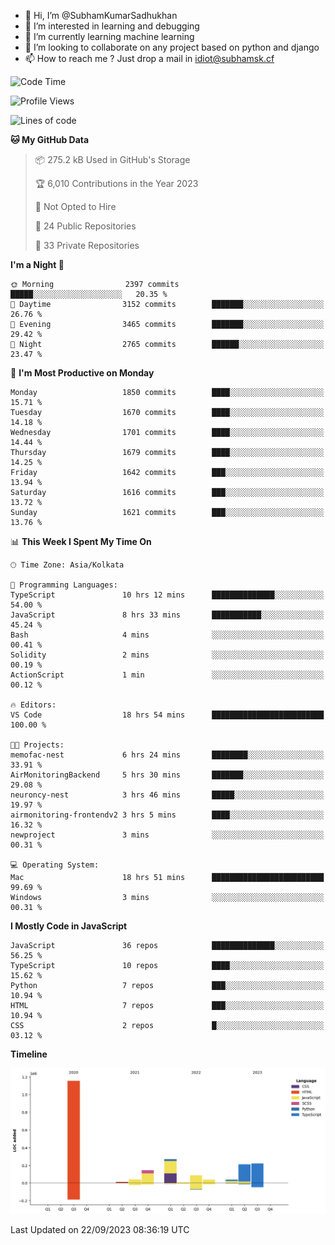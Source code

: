 - 👋 Hi, I’m @SubhamKumarSadhukhan
- 👀 I’m interested in learning and debugging
- 🌱 I’m currently learning machine learning
- 💞️ I’m looking to collaborate on any project based on python and django
- 📫 How to reach me ?
      Just drop a mail in idiot@subhamsk.cf

<!---
SubhamKumarSadhukhan/SubhamKumarSadhukhan is a ✨ special ✨ repository because its `README.md` (this file) appears on your GitHub profile.
You can click the Preview link to take a look at your changes.
--->


<!--START_SECTION:waka-->
![Code Time](http://img.shields.io/badge/Code%20Time-1%2C577%20hrs%2059%20mins-blue)

![Profile Views](http://img.shields.io/badge/Profile%20Views-11-blue)

![Lines of code](https://img.shields.io/badge/From%20Hello%20World%20I%27ve%20Written-2.2%20million%20lines%20of%20code-blue)

**🐱 My GitHub Data** 

> 📦 275.2 kB Used in GitHub's Storage 
 > 
> 🏆 6,010 Contributions in the Year 2023
 > 
> 🚫 Not Opted to Hire
 > 
> 📜 24 Public Repositories 
 > 
> 🔑 33 Private Repositories 
 > 
**I'm a Night 🦉** 

```text
🌞 Morning                2397 commits        █████░░░░░░░░░░░░░░░░░░░░   20.35 % 
🌆 Daytime                3152 commits        ███████░░░░░░░░░░░░░░░░░░   26.76 % 
🌃 Evening                3465 commits        ███████░░░░░░░░░░░░░░░░░░   29.42 % 
🌙 Night                  2765 commits        ██████░░░░░░░░░░░░░░░░░░░   23.47 % 
```
📅 **I'm Most Productive on Monday** 

```text
Monday                   1850 commits        ████░░░░░░░░░░░░░░░░░░░░░   15.71 % 
Tuesday                  1670 commits        ████░░░░░░░░░░░░░░░░░░░░░   14.18 % 
Wednesday                1701 commits        ████░░░░░░░░░░░░░░░░░░░░░   14.44 % 
Thursday                 1679 commits        ████░░░░░░░░░░░░░░░░░░░░░   14.25 % 
Friday                   1642 commits        ███░░░░░░░░░░░░░░░░░░░░░░   13.94 % 
Saturday                 1616 commits        ███░░░░░░░░░░░░░░░░░░░░░░   13.72 % 
Sunday                   1621 commits        ███░░░░░░░░░░░░░░░░░░░░░░   13.76 % 
```


📊 **This Week I Spent My Time On** 

```text
🕑︎ Time Zone: Asia/Kolkata

💬 Programming Languages: 
TypeScript               10 hrs 12 mins      ██████████████░░░░░░░░░░░   54.00 % 
JavaScript               8 hrs 33 mins       ███████████░░░░░░░░░░░░░░   45.24 % 
Bash                     4 mins              ░░░░░░░░░░░░░░░░░░░░░░░░░   00.41 % 
Solidity                 2 mins              ░░░░░░░░░░░░░░░░░░░░░░░░░   00.19 % 
ActionScript             1 min               ░░░░░░░░░░░░░░░░░░░░░░░░░   00.12 % 

🔥 Editors: 
VS Code                  18 hrs 54 mins      █████████████████████████   100.00 % 

🐱‍💻 Projects: 
memofac-nest             6 hrs 24 mins       ████████░░░░░░░░░░░░░░░░░   33.91 % 
AirMonitoringBackend     5 hrs 30 mins       ███████░░░░░░░░░░░░░░░░░░   29.08 % 
neuroncy-nest            3 hrs 46 mins       █████░░░░░░░░░░░░░░░░░░░░   19.97 % 
airmonitoring-frontendv2 3 hrs 5 mins        ████░░░░░░░░░░░░░░░░░░░░░   16.32 % 
newproject               3 mins              ░░░░░░░░░░░░░░░░░░░░░░░░░   00.31 % 

💻 Operating System: 
Mac                      18 hrs 51 mins      █████████████████████████   99.69 % 
Windows                  3 mins              ░░░░░░░░░░░░░░░░░░░░░░░░░   00.31 % 
```

**I Mostly Code in JavaScript** 

```text
JavaScript               36 repos            ██████████████░░░░░░░░░░░   56.25 % 
TypeScript               10 repos            ████░░░░░░░░░░░░░░░░░░░░░   15.62 % 
Python                   7 repos             ███░░░░░░░░░░░░░░░░░░░░░░   10.94 % 
HTML                     7 repos             ███░░░░░░░░░░░░░░░░░░░░░░   10.94 % 
CSS                      2 repos             █░░░░░░░░░░░░░░░░░░░░░░░░   03.12 % 
```



**Timeline**

![Lines of Code chart](https://raw.githubusercontent.com/SubhamKumarSadhukhan/SubhamKumarSadhukhan/main/assets/bar_graph.png)


 Last Updated on 22/09/2023 08:36:19 UTC
<!--END_SECTION:waka-->
